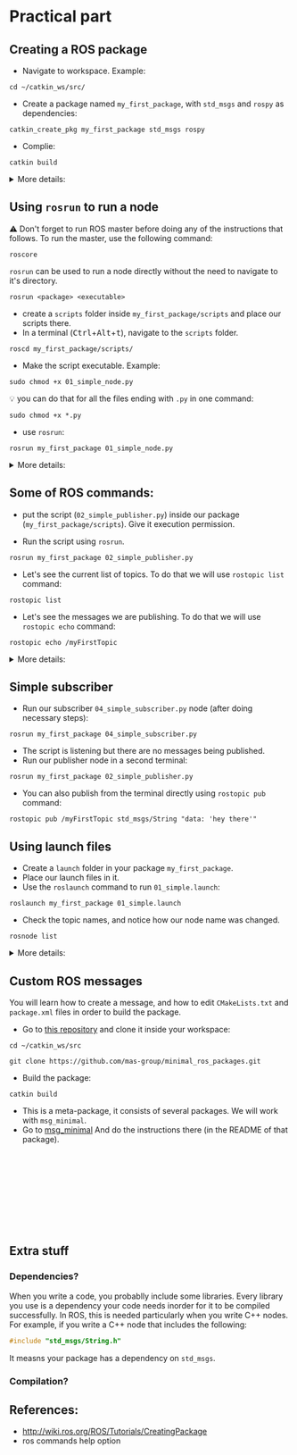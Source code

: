 # Practical part

## Creating a ROS package

- Navigate to workspace. Example:

```
cd ~/catkin_ws/src/
``` 
- Create a package named ```my_first_package```, with ```std_msgs``` and ```rospy``` as dependencies:
```
catkin_create_pkg my_first_package std_msgs rospy 
```
- Complie:
```
catkin build
```

<details><summary>More details:</summary>

<br/>

In order to let ROS commands find your scripts, launch files, source files, etc.., you have to create a package and put it inside the ```src``` folder of your workspace (ex. ```catkin_ws/src```).

A package is nothing more than a folder with at least these two files:
    
    - package.xml
    - CMakeLists.txt

Normally, a package also includes Python scripts, C++ source files, launch files (we will see later), message definition files, service definition files, ...etc. It 
is common for a ROS package to have the structure shown below:

```
package/
├── CMakeLists.txt
├── include/
├── msg/
├── package.xml
├── scripts/
├── src/
└── srv/
```
 ### How?
- Navigate to the ```src``` folder of your ROS workspace.
```
cd ~/catkin_ws/src/
```

This command assumes the workspace is located in the home directory and named as ```catkin_ws```. The ROS installation script which you used for installing ROS, lets you choose a name for this workspace. If you don't have a workspace for some reason, see the [installation page](https://github.com/mas-group/foundations_course/tree/master/content/ros/ROS%20Installation).

- Use the ```catkin_create_pkg``` command to create the package for you. This 
command has the following syntax:

```
catkin_create_pkg <package_name> [depend1] [depend2] [depend3]
```
Where ```depend1, depend2, depend3```  are [dependencies](#dependencies) you might use in your package.  



Create a package named as ```my_first_package``` with ```rospy``` and ```std_msgs``` as dependencies:
```
catkin_create_pkg my_first_package std_msgs rospy 
```
- [Compile](#compilation) using ```catkin build``` command:
```
catkin build
```
You're done!  
In a new terminal (to source the workspace's setup.bash file after our changes), you can navigate now to this package direclty using ```roscd```:

- One more thing:

ROS uses the ```ROS_PACKAGE_PATH``` environment variable when it looks up for packages and nodes. Try to see where it points at:

```
echo $ROS_PACKAGE_PATH
```

</details>




## Using ```rosrun``` to run a node
:warning: Don't forget to run ROS master before doing any of the instructions that follows. To run the master, use the following command:

```
roscore
```

```rosrun``` can be used to run a node directly without the need to navigate to it's directory. 

```
rosrun <package> <executable> 
```
- create a ```scripts``` folder inside ```my_first_package/scripts``` and place our scripts there.
- In a terminal (<kbd>Ctrl</kbd>+<kbd>Alt</kbd>+<kbd>t</kbd>), navigate to the ```scripts``` folder.
```
roscd my_first_package/scripts/
```

- Make the script executable. Example:
```
sudo chmod +x 01_simple_node.py
```
:bulb: you can do that for all the files ending with ```.py``` in one command:
```
sudo chmod +x *.py
```
- use ```rosrun```:
```
rosrun my_first_package 01_simple_node.py
```


<details><summary>More details:</summary>

<br/>

- ```rosrun``` searches withing the directory tree of the given package. The scripts doesn't even have to be located in the ```scripts``` folder. It's only common between ROS users to place Python scripts inside the ```scripts``` folder.
  
- :warning:  ```rosrun``` will not find your Python scripts if you don't change their access permession to executable.

- ```rosrun``` takes options and more arguments that will be covered later.

### How does ```rosrun``` find my files?
It searches the directories listed in the ```ROS_PACKAGE_PATH``` environment variable. Try to see to where it points at:

```
echo $ROS_PACKAGE_PATH
```

### ```rosnode``` command:
- List all the running nodes:
```
rosnode list
```
- Get more info about a certain node:
```
rosnode info <node name>
```
- Others:
```
rosnode kill <node name>
rosnode ping <node name>
```
...etc
</details>


## Some of ROS commands:
- put the script (```02_simple_publisher.py```) inside our package (```my_first_package/scripts```). Give it execution permission.

- Run the script using ```rosrun```.
```
rosrun my_first_package 02_simple_publisher.py
```

- Let's see the current list of topics.  To do that we will use ```rostopic list``` command:
```
rostopic list
```
- Let's see the messages we are publishing. To do that we will use ```rostopic echo``` command:

```
rostopic echo /myFirstTopic
```

<details><summary>More details:</summary>

- Get field type of a topic:
```
rostopic type <topic name>
```
- Get information about ROS a topic:
```
rostopic info <topic name>
```
- Display publishing rate of topic:
```
rostopic hz <topic name>
```
<br/>
</details>


## Simple subscriber

- Run our subscriber ```04_simple_subscriber.py``` node (after doing necessary steps):
  
```
rosrun my_first_package 04_simple_subscriber.py
```
- The script is listening but there are no messages being published.
- Run our publisher node in a second terminal:
```
rosrun my_first_package 02_simple_publisher.py
```
- You can also publish from the terminal directly using ```rostopic pub``` command:
```
rostopic pub /myFirstTopic std_msgs/String "data: 'hey there'"
```



## Using launch files

- Create a ```launch``` folder in your package ```my_first_package```.
- Place our launch files in it.
- Use the ```roslaunch``` command to run ```01_simple.launch```:

```
roslaunch my_first_package 01_simple.launch
```

- Check the topic names, and notice how our node name was changed.
```
rosnode list
```
<details><summary>More details:</summary>

- Launch files don't necessarily have to be placed in a ```launch``` folder, they just have to be placed anywhere inside the package. The ```roslaunch``` command will find them.

- When you run a launch file, it also brings up the master, so you don't have to run ```roscore``` command. However, if the launcher is stopped, the ROS master will be dead as well. (So it's recommended to run the ```roscore``` in a seperate terminal).

<br/>
</details>



## Custom ROS messages

You will learn how to create a message, and how to edit ```CMakeLists.txt``` and ```package.xml``` files in order to build the package.

- Go to [this repository](https://github.com/mas-group/minimal_ros_packages) and clone it inside your workspace:
  
```
cd ~/catkin_ws/src
```
```
git clone https://github.com/mas-group/minimal_ros_packages.git
```
- Build the package:
```
catkin build
```

- This is a meta-package, it consists of several packages. We will work with ```msg_minimal```.
- Go to [msg_minimal](https://github.com/mas-group/minimal_ros_packages/tree/master/msg_minimal) And do the instructions there (in the README of that package).

<br/>
<br/>
<br/>
<br/>
<br/>
<br/>
<br/>
<br/>


## Extra stuff

### Dependencies?
When you write a code, you probablly include some libraries. Every library you use is a dependency your code needs inorder for it to be compiled successfully. In ROS, this is needed particularly when you write C++ nodes. For example, if you write a C++ node that includes the following:
```cpp
#include "std_msgs/String.h"
```
It measns your package has a dependency on ```std_msgs```.
 


### Compilation?


## References:
 - http://wiki.ros.org/ROS/Tutorials/CreatingPackage
 - ros commands help option



